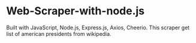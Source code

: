 # Web-Scraper-with-node.js

Built with JavaScript, Node.js, Express.js, Axios, Cheerio.
This scraper get list of american presidents from wikipedia.
